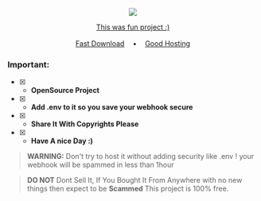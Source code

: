 <p align="center">
<img src="https://img.shields.io/github/languages/top/amx711/Activation-System?color=ff1a1a&label-style=flat-square" </a>
</p>

<p align="center">
<a href="https://github.com/amx711/Activation-System">This was fun project :)</a>

</p>
<p align="center">
<a href="https://github.com/amx711/Activation-System/archive/refs/heads/main.zip">Fast Download</a> ㅤ•ㅤ
<a href="https://netlify.app/">Good Hosting</a>
</p>

### Important:
- [x] - **OpenSource Project**
- [x] - **Add .env to it so you save your webhook secure**
- [x] - **Share It With Copyrights Please**
- [x] - **Have A nice Day :)**

> **WARNING:** Don't try to host it without adding security like .env ! your webhook will be spammed in less than 1hour

> **DO NOT** Dont Sell It, If You Bought It From Anywhere with no new things then expect to be **Scammed** This project is 100% free.
